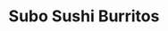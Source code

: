 ---
layout: place
title: "Subo Sushi Burritos"
permalink: /oregon/eugene/subo-sushi-burritos.html
stateAbbr: OR
stateName: Oregon
cityName: Eugene
seo:
  name: "Subo Sushi Burritos"
  type: Restaurant
  links: null
description: "Looking for sushi in Eugene, Oregon? Check out Subo Sushi Burritos for a delightful Japanese dining experience. Enjoy a variety of sushi and other dishes in ..."
place_id: ChIJa4igu4gfwVQRMJHbswoqwGE
photos:
  - name: >-
      places/ChIJa4igu4gfwVQRMJHbswoqwGE/photos/AeeoHcJla24gTN5RvT7q5F7R-u4IUY9rodVqKlxFpre5DKHRg0UDgdIhWcNmjVjA1VOdIHWHO5_8ClCdG3NwfIrSmJ1fX7WtFAhyaL4BrNqsbhRRzyRKg8NAK-KODYMeYlnAWDnz4d7f3f3hlewqARi26_iK6nNVRm1jHcY2wJARJkaLroBM1S8r8vp1FkjtBbt0IX0BwE4exRmQ_H08xPu4xsDIIi-eUQy6D9pz0Ap0eSByqfazpR3131aaAaZ3QxbhiQcBhg-gG-jQDE_CjhQ3iwhRr_pkeirKtFXQK3w3DMWprA
    widthPx: 4032
    heightPx: 3024
    authorAttributions:
      - displayName: Subo Sushi Burritos
        uri: https://maps.google.com/maps/contrib/106717827997800180253
        photoUri: >-
          https://lh3.googleusercontent.com/a-/ALV-UjW1Adf8odrG-Z4unJc-l0rYoItSjUOkM7xRLdxnfLeZQDkmNfXv=s100-p-k-no-mo
    flagContentUri: >-
      https://www.google.com/local/imagery/report/?cb_client=maps_api_places.places_api&image_key=!1e10!2sAF1QipMnhWsIiqzCI-2fzVBRnRdoZ7msZNLwj-Fhm-ob&hl=en-US
    googleMapsUri: >-
      https://www.google.com/maps/place//data=!3m4!1e2!3m2!1sAF1QipMnhWsIiqzCI-2fzVBRnRdoZ7msZNLwj-Fhm-ob!2e10!4m2!3m1!1s0x54c11f88bba0886b:0x61c02a0ab3db9130
  - name: >-
      places/ChIJa4igu4gfwVQRMJHbswoqwGE/photos/AeeoHcLa2Cfi02Kca7fOtjOEg69KgfxF3WSelFxV2_2Wpx-LarXN6xBPyxBjP_k8e0nf6ETEQgv0dGL1hsJ18d9NvUFATio9NNE5I3bZzejNqCY0Ea1qvTJkf8t1D5UbQheW1kgnmn5rGayDBI_w4daOc0_svBaUY3hj-BaeQframA1UMcsv-rFZjNHbFPIxfKDS53ovD6T1Dr1k5OFbsTKfAwXsh1SUVbKduXjCATwPBDAD6ZoivBwBQuVJqcIp3fMh4xfUOFLBwVStkvdK1AHvouuXC9F6kcBWLBK2YXNCM0gNxA
    widthPx: 1000
    heightPx: 669
    authorAttributions:
      - displayName: Subo Sushi Burritos
        uri: https://maps.google.com/maps/contrib/106717827997800180253
        photoUri: >-
          https://lh3.googleusercontent.com/a-/ALV-UjW1Adf8odrG-Z4unJc-l0rYoItSjUOkM7xRLdxnfLeZQDkmNfXv=s100-p-k-no-mo
    flagContentUri: >-
      https://www.google.com/local/imagery/report/?cb_client=maps_api_places.places_api&image_key=!1e10!2sAF1QipO7D77TdYYsX0rhzhUE7ut0C-uuJO9j0DPyKtio&hl=en-US
    googleMapsUri: >-
      https://www.google.com/maps/place//data=!3m4!1e2!3m2!1sAF1QipO7D77TdYYsX0rhzhUE7ut0C-uuJO9j0DPyKtio!2e10!4m2!3m1!1s0x54c11f88bba0886b:0x61c02a0ab3db9130
  - name: >-
      places/ChIJa4igu4gfwVQRMJHbswoqwGE/photos/AeeoHcK1FZRSJgn2p1uH2z1WFovXOz1qEscU0Yo4nGDrp37nggecKR2WLtTQncUKPAsk1o-pl7m5RCl2iNFPvd0q6ZqUTZqigyIjN_2uL-gv_7Mm0uA8VZOycGpkfjuejr-7ZerBgbZTtkaLCCZE_YS7TL_oTQOMN3eSov_gki2iOaVB90KJq5OwzQnhrbf730fXdsyw1tvMyZc54mT7Kmpz1BAmFbI9YLl5k_FhJxftvZEpReFe76i9qJs-KIucwDbrKcTTdcx97o_6xw4Tm0Ybaq_fQlwg3uTa7ZZm1L8NQuH1YEefATHMF5HqQQsdPyBhHoztuKKsQdWpMITx4EVwaRbj9iP3Sf1ZL9thB0IKKyGe6x0YhFuF6fDpO5ZGiEfgLZuRElZ-RCq6zHKZeoUsmj1WaeVgE7UHMmTFsQgm9g9VLg
    widthPx: 3024
    heightPx: 4032
    authorAttributions:
      - displayName: Daehwi Won
        uri: https://maps.google.com/maps/contrib/105514160368123516630
        photoUri: >-
          https://lh3.googleusercontent.com/a-/ALV-UjV8Toim4S2cWZGG6z9y9bxNQ0fKPWksAgsT-iB8xDxgOs3stCWX=s100-p-k-no-mo
    flagContentUri: >-
      https://www.google.com/local/imagery/report/?cb_client=maps_api_places.places_api&image_key=!1e10!2sCIHM0ogKEICAgIDf_OOMKg&hl=en-US
    googleMapsUri: >-
      https://www.google.com/maps/place//data=!3m4!1e2!3m2!1sCIHM0ogKEICAgIDf_OOMKg!2e10!4m2!3m1!1s0x54c11f88bba0886b:0x61c02a0ab3db9130
  - name: >-
      places/ChIJa4igu4gfwVQRMJHbswoqwGE/photos/AeeoHcIHZrFyDKoAS66BGIDLCDxBkM8KamGeMwYYcQ4oS1dfyrm9kBv8mg7ozM8fXsjBWp8juLtoapRb3s6ghsFoly87_mQrahNxkoSUZicG0TYHwGLfOekwJcuTVb3kioRnTIXC_R7X6QucUY4f0Bd8p_ivqu7NBJByYFcojqghgz2oDAOOZfDVvPmdoSnEXYPo6nXVDlSeicufju00up6tdEC9UpowaiakMGZYbo8bjcw7TzFOro5lXxbymMPBFC9Za4hcxqhhLZcw-TwdWdHhOzJmdzM1nwtDx9WGm_O-skIMJt2papFo6-l1zbjeoMRFH8ymgiCr9WT4xqhYCjZS-e_0YwxknN9hLvKLxLlsx8Wbhvslbbcv_eWu3SgLTFmvTI2NvfVZo029m2lb4uJ7P9Dh2l7C1PXfpgTrvCtP9VmknQ
    widthPx: 3072
    heightPx: 4080
    authorAttributions:
      - displayName: Stefanie Jackson
        uri: https://maps.google.com/maps/contrib/117947985499749683149
        photoUri: >-
          https://lh3.googleusercontent.com/a-/ALV-UjVHwlqMavjTLDXGnfuXciuQ6aFcAMA5lEdaotWtW92Cs-i5Ep58_Q=s100-p-k-no-mo
    flagContentUri: >-
      https://www.google.com/local/imagery/report/?cb_client=maps_api_places.places_api&image_key=!1e10!2sCIHM0ogKEICAgICuqNCwEg&hl=en-US
    googleMapsUri: >-
      https://www.google.com/maps/place//data=!3m4!1e2!3m2!1sCIHM0ogKEICAgICuqNCwEg!2e10!4m2!3m1!1s0x54c11f88bba0886b:0x61c02a0ab3db9130
  - name: >-
      places/ChIJa4igu4gfwVQRMJHbswoqwGE/photos/AeeoHcIuYL6WBPUC59ku8P0J53SNy9_NrKubOd7k2tKg7XX4vYSAKlBcQaosNuASXeVqMDQP8kra5UexCpNLv8ofDnTAzXUSpeQg-05Iy9eUACeVV8OWUSuiexdTdkFHaRkihUevxKfpnqgSVx-I1nWgFCQl4-ML-_O-3TnskJ_MU0hWKcLE27m-qREvg8Lmi7NTOl2xxRIavOHT52bnblbKCU28TWy-5HhM_PVEiLW-b7bpKv0zUeIKm60bYSKjneFCdlSTEV8dLmElybQATybS5mnu6i3LTSy4rzBRyA9Dp5M1fHzeSNUmsaZDpXUDXmzk5FJiwM_t5d2xCVxPs7g30d6X6NxTP2U1n57MRW1OCfo57DP5FNn8xwvkcm9VZqBivX5139uh4_MyGFEz0FPoXpcwy7F5kukGJ_v8nDN4XmZ2OOUm
    widthPx: 3024
    heightPx: 4032
    authorAttributions:
      - displayName: Daehwi Won
        uri: https://maps.google.com/maps/contrib/105514160368123516630
        photoUri: >-
          https://lh3.googleusercontent.com/a-/ALV-UjV8Toim4S2cWZGG6z9y9bxNQ0fKPWksAgsT-iB8xDxgOs3stCWX=s100-p-k-no-mo
    flagContentUri: >-
      https://www.google.com/local/imagery/report/?cb_client=maps_api_places.places_api&image_key=!1e10!2sCIHM0ogKEICAgIDf_OOMqgE&hl=en-US
    googleMapsUri: >-
      https://www.google.com/maps/place//data=!3m4!1e2!3m2!1sCIHM0ogKEICAgIDf_OOMqgE!2e10!4m2!3m1!1s0x54c11f88bba0886b:0x61c02a0ab3db9130
  - name: >-
      places/ChIJa4igu4gfwVQRMJHbswoqwGE/photos/AeeoHcIrZ9c4Zh3xeux5wn3896OoR_VOtoPAax0RTgiH3fuYrZzkM6tTIjO9mprtkzA2vyyx8aSjbuPoQo8xFQSH_qK0KFYzxmF7CQl_gQwZKRg-ExUylcJ2o5Y8cWIGeak_ONh8VDRloywEHJ0rYppTUPJ0PJWB_QASXlX1wC1xFhHzU6NzEA5Pn0EIcYeLjyNEk6yHrQF1ofqhXqrombWGHz_ulyuHzZz4z_S6ebs4n7LpqQsoGjw1V7go32wppjxbLdZjy8Px5nEAhGFJkiwiBI5OlQpZVK7sT2V_2soHqQ-SP7vF_p2naBscnjw7hE3fWgPHpXGwfwTMkzTxq4xbgdi-9UjglNMxDOw8pTqPhESDnRp8ttWwvV8c_4IvtffeAsVxPJ8fftXoXgmIfkNPHO6T883NNEH75GBAzD2zhQurFw
    widthPx: 1868
    heightPx: 4000
    authorAttributions:
      - displayName: Jerry Ladovsky
        uri: https://maps.google.com/maps/contrib/102810536191254663551
        photoUri: >-
          https://lh3.googleusercontent.com/a/ACg8ocIIykC-rzve1xr1Bu6HtDKdyRFJR8yJtVegY5cMu3zGKm8b9A=s100-p-k-no-mo
    flagContentUri: >-
      https://www.google.com/local/imagery/report/?cb_client=maps_api_places.places_api&image_key=!1e10!2sCIHM0ogKEICAgICxy6biTQ&hl=en-US
    googleMapsUri: >-
      https://www.google.com/maps/place//data=!3m4!1e2!3m2!1sCIHM0ogKEICAgICxy6biTQ!2e10!4m2!3m1!1s0x54c11f88bba0886b:0x61c02a0ab3db9130
  - name: >-
      places/ChIJa4igu4gfwVQRMJHbswoqwGE/photos/AeeoHcLmxIL1HPkLulJdjusLlIicogINoNlpGg0mk0pCmJzVGJeQLLa450V3QqejJFHHDMjdemaD9yL0tSRANS9R_Dz0TxMNthB7bfK5PWMyCmUPnsKDZ_8VgOLd3yT1-F5DZ-Nq87nepsNWkqPNIqu2kuAp4QHaf80u0GjOxw5UUXv_F0boMsWZbXBNdsjnvaKv3UiJ-yBlNFpTy12i_x9AvyMYFPbYO90zxo5HUVFKjHWR9DU71UpTerzZkGk4NBBCwrJnysPoLkNobnGbYDW27WTCqen568ESr2AzG4fIVn2lPLSzhXz37dY-0grsOEyPTHSEL6B2IxLueC-mpnj3sjQs7h3nWNLe5Ctmg3I7TAPKb_4IKM6JRVWT0_5f5mp1tgxiuGz4A6FacjSz91q4atv4-_FXTB72friZuC6K3lzd5g
    widthPx: 4032
    heightPx: 3024
    authorAttributions:
      - displayName: lisa h
        uri: https://maps.google.com/maps/contrib/101517724546985105278
        photoUri: >-
          https://lh3.googleusercontent.com/a/ACg8ocJhmZ8_HoYk6236qHN3amqa9UZi-PtV6GwbTorh-Nc8sdaCKw=s100-p-k-no-mo
    flagContentUri: >-
      https://www.google.com/local/imagery/report/?cb_client=maps_api_places.places_api&image_key=!1e10!2sCIHM0ogKEICAgIC3oLu-Yw&hl=en-US
    googleMapsUri: >-
      https://www.google.com/maps/place//data=!3m4!1e2!3m2!1sCIHM0ogKEICAgIC3oLu-Yw!2e10!4m2!3m1!1s0x54c11f88bba0886b:0x61c02a0ab3db9130
  - name: >-
      places/ChIJa4igu4gfwVQRMJHbswoqwGE/photos/AeeoHcLsMTcFVmVNwcU77AZQs-D1icgP1epzVvY2QPDlnUsguKYHMViB_7gg8YC6SKHgCHxwl9OcwFW3aMqLvYS1jtswc-ZEbh1ZnMiuVaG0YEHpnV7FFI0WqCt0xAYasE7fZi5tuuX6miBtC-KOtOJZoBIKh4l43FBLNIhwWYc5XjhBxEvigmZgGY5J2WVK7TMR9NxKmPF3FT3c2hcQ8X-jFA55Hwh77L9HFYc9DqsjDsotPw7T3AERTxfef-sSyS1raobUuNfr9dNZ6pTHWhfdNB56bLPwnBB6RDa8RNuUms8s2w
    widthPx: 800
    heightPx: 640
    authorAttributions:
      - displayName: Subo Sushi Burritos
        uri: https://maps.google.com/maps/contrib/106717827997800180253
        photoUri: >-
          https://lh3.googleusercontent.com/a-/ALV-UjW1Adf8odrG-Z4unJc-l0rYoItSjUOkM7xRLdxnfLeZQDkmNfXv=s100-p-k-no-mo
    flagContentUri: >-
      https://www.google.com/local/imagery/report/?cb_client=maps_api_places.places_api&image_key=!1e10!2sAF1QipPsmO19YpUCs8VROwUY3chbC7j-jRDcW-SvKVbA&hl=en-US
    googleMapsUri: >-
      https://www.google.com/maps/place//data=!3m4!1e2!3m2!1sAF1QipPsmO19YpUCs8VROwUY3chbC7j-jRDcW-SvKVbA!2e10!4m2!3m1!1s0x54c11f88bba0886b:0x61c02a0ab3db9130
  - name: >-
      places/ChIJa4igu4gfwVQRMJHbswoqwGE/photos/AeeoHcLMLX1c_rgruh6shuU4P6tVXSR-Zc1_oO6qsUX44Fos8VRFGuXFL-ne4lii2TA3NNHskFg6H6ljq7EjexVCULHlr9g2RLBtqysZDsmQfElZgNXNCI0QZ6mhdWiNmepE2lpbboC9obFEySElPanXePFNFmtpoKKZT0GATHUHJlEi69ael-Qn90LKzpMI-Ph_YbI7XEGip3pyCIdf2TLu9tpza4a1dkdWqtmoNlrduWp0mNFgvKXvN6kyRg8MrpAmVEQxBEDtNrlfmXqQLxvJOMdj61lXXgdKl8Jn7ya5cRvMpA
    widthPx: 4032
    heightPx: 3024
    authorAttributions:
      - displayName: Subo Sushi Burritos
        uri: https://maps.google.com/maps/contrib/106717827997800180253
        photoUri: >-
          https://lh3.googleusercontent.com/a-/ALV-UjW1Adf8odrG-Z4unJc-l0rYoItSjUOkM7xRLdxnfLeZQDkmNfXv=s100-p-k-no-mo
    flagContentUri: >-
      https://www.google.com/local/imagery/report/?cb_client=maps_api_places.places_api&image_key=!1e10!2sAF1QipObh8vOxkxU2DpFiGBOFVD4ofCdsFo5wNkNqjKN&hl=en-US
    googleMapsUri: >-
      https://www.google.com/maps/place//data=!3m4!1e2!3m2!1sAF1QipObh8vOxkxU2DpFiGBOFVD4ofCdsFo5wNkNqjKN!2e10!4m2!3m1!1s0x54c11f88bba0886b:0x61c02a0ab3db9130
  - name: >-
      places/ChIJa4igu4gfwVQRMJHbswoqwGE/photos/AeeoHcL1w47AtzeSiOcntbPukxPeklFN1cJ7HWBL3vqZYFVaeCwFNWCZ2e49vPgXUrD-WjCW-RQREedkIxPhLcV_cfPcoaKkvF6YFzxqoaTNinO1BZv2MMMbLpaCyZr9vTHVz1HI2OkpZlGWmLOKuKEAyHT2lcCaViRc4IzoKI_DSrg1DL5uGTiqmDJsH7wvQfCBQcpL5oAu_1Z_ruKz8SAQ2DD2JTvCI1khR9ypoHi_lehj0CDLn5bajNrWDbMy4qfllVFqPywHarQaBcYl7hS3MEFZu6-8iaSCUSJ8Y_hx1xuMoQ
    widthPx: 750
    heightPx: 565
    authorAttributions:
      - displayName: Subo Sushi Burritos
        uri: https://maps.google.com/maps/contrib/106717827997800180253
        photoUri: >-
          https://lh3.googleusercontent.com/a-/ALV-UjW1Adf8odrG-Z4unJc-l0rYoItSjUOkM7xRLdxnfLeZQDkmNfXv=s100-p-k-no-mo
    flagContentUri: >-
      https://www.google.com/local/imagery/report/?cb_client=maps_api_places.places_api&image_key=!1e10!2sAF1QipM5uV8uTowm3jf7M3ZvmnsvDaJwdavP7_Fp-1XY&hl=en-US
    googleMapsUri: >-
      https://www.google.com/maps/place//data=!3m4!1e2!3m2!1sAF1QipM5uV8uTowm3jf7M3ZvmnsvDaJwdavP7_Fp-1XY!2e10!4m2!3m1!1s0x54c11f88bba0886b:0x61c02a0ab3db9130
address: 2568 Willamette St, Eugene, OR 97405, USA
street: 2568 Willamette St
city: Eugene
state: OR
zip: '97405'
country: USA
neighborhood: Friendly
latitude: '44.030613'
longitude: '-123.091165'
accessibility_options:
  wheelchairAccessibleParking: true
  wheelchairAccessibleEntrance: true
  wheelchairAccessibleSeating: true
business_status: OPERATIONAL
name: Subo Sushi Burritos
google_maps_links:
  directionsUri: >-
    https://www.google.com/maps/dir//''/data=!4m7!4m6!1m1!4e2!1m2!1m1!1s0x54c11f88bba0886b:0x61c02a0ab3db9130!3e0
  placeUri: https://maps.google.com/?cid=7043676042663006512
  writeAReviewUri: >-
    https://www.google.com/maps/place//data=!4m3!3m2!1s0x54c11f88bba0886b:0x61c02a0ab3db9130!12e1
  reviewsUri: >-
    https://www.google.com/maps/place//data=!4m4!3m3!1s0x54c11f88bba0886b:0x61c02a0ab3db9130!9m1!1b1
  photosUri: >-
    https://www.google.com/maps/place//data=!4m3!3m2!1s0x54c11f88bba0886b:0x61c02a0ab3db9130!10e5
primary_type: Sushi Restaurant
opening_hours:
  regular: null
  current: null
secondary_opening_hours:
  regular:
    weekdayDescriptions: null
    type: null
  current:
    weekdayDescriptions: null
    type: null
phone: null
price_level: null
price_range: null
rating: null
rating_count: 0
website: null
reviews: null
parking_options: null
payment_options: null
allow_dogs: null
curbside_pickup: null
delivery: null
dine_in: null
good_for_children: null
good_for_groups: null
good_for_sports: null
live_music: null
menu_for_children: null
outdoor_seating: null
reservable: null
restroom: null
serves_beer: null
serves_breakfast: null
serves_brunch: null
serves_cocktails: null
serves_coffee: null
serves_dinner: null
serves_dessert: null
serves_lunch: null
serves_vegetarian_food: null
serves_wine: null
takeout: null
summary: null

---